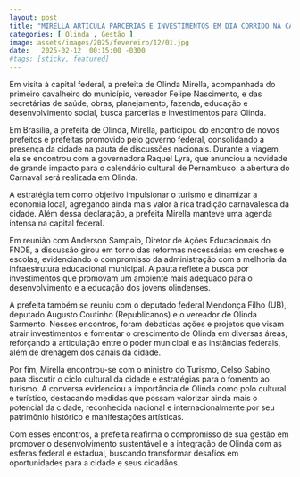 ```yaml
---
layout: post
title: "MIRELLA ARTICULA PARCERIAS E INVESTIMENTOS EM DIA CORRIDO NA CAPITAL FEDERAL"
categories: [ Olinda , Gestão ]
image: assets/images/2025/fevereiro/12/01.jpg
date:   2025-02-12  00:15:00 -0300
#tags: [sticky, featured]
---
```

Em visita à capital federal, a prefeita de Olinda Mirella, acompanhada do primeiro cavalheiro do município, vereador Felipe Nascimento, e das secretárias de saúde, obras, planejamento, fazenda, educação e desenvolvimento social, busca parcerias e investimentos para Olinda.

Em Brasília, a prefeita de Olinda, Mirella, participou do encontro de novos prefeitos e prefeitas promovido pelo governo federal, consolidando a presença da cidade na pauta de discussões nacionais. Durante a viagem, ela se encontrou com a governadora Raquel Lyra, que anunciou a novidade de grande impacto para o calendário cultural de Pernambuco: a abertura do Carnaval será realizada em Olinda.

A estratégia tem como objetivo impulsionar o turismo e dinamizar a economia local, agregando ainda mais valor à rica tradição carnavalesca da cidade. Além dessa declaração, a prefeita Mirella manteve uma agenda intensa na capital federal.

Em reunião com Anderson Sampaio, Diretor de Ações Educacionais do FNDE, a discussão girou em torno das reformas necessárias em creches e escolas, evidenciando o compromisso da administração com a melhoria da infraestrutura educacional municipal. A pauta reflete a busca por investimentos que promovam um ambiente mais adequado para o desenvolvimento e a educação dos jovens olindenses.

A prefeita também se reuniu com o deputado federal Mendonça Filho (UB), deputado Augusto Coutinho (Republicanos) e o vereador de Olinda Sarmento. Nesses encontros, foram debatidas ações e projetos que visam atrair investimentos e fomentar o crescimento de Olinda em diversas áreas, reforçando a articulação entre o poder municipal e as instâncias federais, além de drenagem dos canais da cidade.

Por fim, Mirella encontrou-se com o ministro do Turismo, Celso Sabino, para discutir o ciclo cultural da cidade e estratégias para o fomento ao turismo. A conversa evidenciou a importância de Olinda como polo cultural e turístico, destacando medidas que possam valorizar ainda mais o potencial da cidade, reconhecida nacional e internacionalmente por seu patrimônio histórico e manifestações artísticas.

Com esses encontros, a prefeita reafirma o compromisso de sua gestão em promover o desenvolvimento sustentável e a integração de Olinda com as esferas federal e estadual, buscando transformar desafios em oportunidades para a cidade e seus cidadãos.